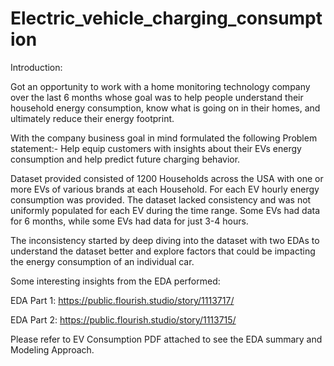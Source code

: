 # Electric_vehicle_charging_consumption


Introduction:

Got an opportunity to work with a home monitoring technology company over the last 6 months whose goal was to help people understand their household energy consumption, know what is going on in their homes, and ultimately reduce their energy footprint.

With the company business goal in mind formulated the following Problem statement:- Help equip customers with insights about their EVs energy consumption and help predict future charging behavior.

Dataset provided consisted of 1200 Households across the USA with one or more EVs of various brands at each Household. For each EV hourly energy consumption was provided. The dataset lacked consistency and was not uniformly populated for each EV during the time range. Some EVs had data for 6 months, while some EVs had data for just 3-4 hours.

The inconsistency started by deep diving into the dataset with two EDAs to understand the dataset better and explore factors that could be impacting the energy consumption of an individual car.

Some interesting insights from the EDA performed:

EDA Part 1: https://public.flourish.studio/story/1113717/

EDA Part 2: https://public.flourish.studio/story/1113715/

Please refer to EV Consumption PDF attached to see the EDA summary and Modeling Approach. 
